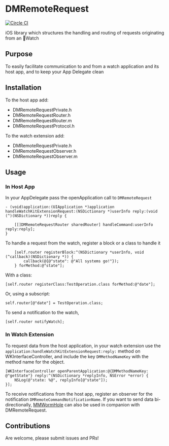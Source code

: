 DMRemoteRequest
===============

[![Circle CI](https://circleci.com/gh/davidmuzi/DMRemoteRequest.svg?style=svg)](https://circleci.com/gh/davidmuzi/DMRemoteRequest)

iOS library which structures the handling and routing of requests originating from an Watch


## Purpose

To easily facilitate communication to and from a watch application and its host app, and to keep your App Delegate clean


## Installation

To the host app add:
- DMRemoteRequestPrivate.h
- DMRemoteRequestRouter.h
- DMRemoteRequestRouter.m
- DMRemoteRequestProtocol.h

To the watch extension add:
- DMRemoteRequestPrivate.h
- DMRemoteRequestObserver.h
- DMRemoteRequestObserver.m

## Usage

### In Host App

In your AppDelegate pass the openApplication call to `DMRemoteRequest`

```obj-c
- (void)application:(UIApplication *)application handleWatchKitExtensionRequest:(NSDictionary *)userInfo reply:(void (^)(NSDictionary *))reply {
    
    [[]DMRemoteRequestRouter sharedRouter] handleCommand:userInfo reply:reply];
}
```

To handle a request from the watch, register a block or a class to handle it

```obj-c
    [self.router registerBlock:^(NSDictionary *userInfo, void (^callback)(NSDictionary *)) {
        callback(@{@"state": @"All systems go!"});
    } forMethod:@"state"];
```

With a class:

```obj-c
[self.router registerClass:TestOperation.class forMethod:@"date"];
```

Or, using a subscript:

```obj-c
self.router[@"date"] = TestOperation.class;
```

To send a notification to the watch, 

```obj-c
[self.router notifyWatch];
```

### In Watch Extension

To request data from the host application, in your watch extension use the `application:handleWatchKitExtensionRequest:reply:` method on WKInterfaceController, and include the key `DMMethodNameKey` with the method name for the object.

```obj-c
[WKInterfaceController openParentApplication:@{DMMethodNameKey: @"getState"} reply:^(NSDictionary *replyInfo, NSError *error) {
    NSLog(@"state: %@", replyInfo[@"state"]);
}];
```

To receive notifications from the host app, register an observer for the notification `DMRemoteCommandNotificationName`.  If you want to send data bi-directionally, [MMWormHole](https://github.com/mutualmobile/MMWormhole) can also be used in companion with DMRemoteRequest.

## Contributions

Are welcome, please submit issues and PRs!
  
